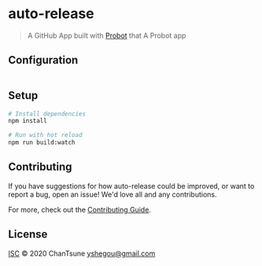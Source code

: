 # auto-release

> A GitHub App built with [Probot](https://github.com/probot/probot) that A Probot app

## Configuration

```yml
```

## Setup

```sh
# Install dependencies
npm install

# Run with hot reload
npm run build:watch
```

## Contributing

If you have suggestions for how auto-release could be improved, or want to report a bug, open an issue! We'd love all and any contributions.

For more, check out the [Contributing Guide](CONTRIBUTING.md).

## License

[ISC](LICENSE) © 2020 ChanTsune <yshegou@gmail.com>

